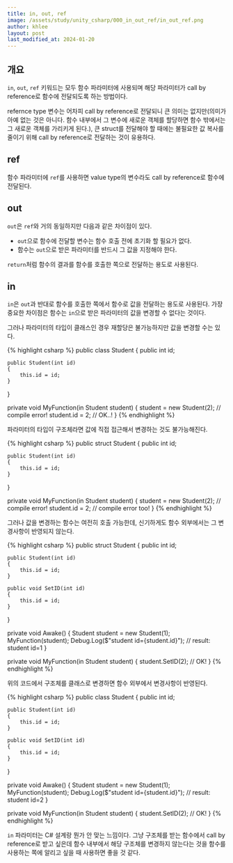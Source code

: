 ```yaml
---
title: in, out, ref
image: /assets/study/unity_csharp/000_in_out_ref/in_out_ref.png
author: khlee
layout: post
last_modified_at: 2024-01-20
---
```


## 개요

`in`, `out`, `ref` 키워드는 모두 함수 파라미터에 사용되며 해당 파라미터가 call by reference로 함수에 전달되도록 하는 방법이다.

refernce type 변수는 어차피 call by reference로 전달되니 큰 의미는 없지만(의미가 아예 없는 것은 아니다. 함수 내부에서 그 변수에 새로운 객체를 할당하면 함수 밖에서는 그 새로운 객체를 가리키게 된다.), 큰 struct를 전달해야 할 때에는 불필요한 값 복사를 줄이기 위해 call by reference로 전달하는 것이 유용하다.

## ref

함수 파라미터에 `ref`를 사용하면 value type의 변수라도 call by reference로 함수에 전달된다.

## out

`out`은 `ref`와 거의 동일하지만 다음과 같은 차이점이 있다.

* `out`으로 함수에 전달할 변수는 함수 호출 전에 초기화 할 필요가 없다.
* 함수는 `out`으로 받은 파라미터를 반드시 그 값을 지정해야 한다.

`return`처럼 함수의 결과를 함수를 호출한 쪽으로 전달하는 용도로 사용된다.

## in

`in`은 `out`과 반대로 함수를 호출한 쪽에서 함수로 값을 전달하는 용도로 사용된다. 가장 중요한 차이점은 함수는 `in`으로 받은 파라미터의 값을 변경할 수 없다는 것이다.

그러나 파라미터의 타입이 클래스인 경우 재할당은 불가능하지만 값을 변경할 수는 있다.

{% highlight csharp %}
public class Student
{
    public int id;

    public Student(int id)
    {
        this.id = id;
    }
}

private void MyFunction(in Student student)
{
    student = new Student(2); // compile error!
    student.id = 2; // OK..!
}
{% endhighlight %}

파라미터의 타입이 구조체라면 값에 직접 접근해서 변경하는 것도 불가능해진다.

{% highlight csharp %}
public struct Student
{
    public int id;

    public Student(int id)
    {
        this.id = id;
    }
}

private void MyFunction(in Student student)
{
    student = new Student(2); // compile error!
    student.id = 2; // compile error too!
}
{% endhighlight %}

그러나 값을 변경하는 함수는 여전히 호출 가능한데, 신기하게도 함수 외부에서는 그 변경사항이 반영되지 않는다.

{% highlight csharp %}
public struct Student
{
    public int id;

    public Student(int id)
    {
        this.id = id;
    }

    public void SetID(int id)
    {
        this.id = id;
    }
}

private void Awake()
{
    Student student = new Student(1);
    MyFunction(student);
    Debug.Log($"student id={student.id}"); // result: student id=1
}

private void MyFunction(in Student student)
{
    student.SetID(2); // OK!
}
{% endhighlight %}

위의 코드에서 구조체를 클래스로 변경하면 함수 외부에서 변경사항이 반영된다.

{% highlight csharp %}
public class Student
{
    public int id;

    public Student(int id)
    {
        this.id = id;
    }

    public void SetID(int id)
    {
        this.id = id;
    }
}

private void Awake()
{
    Student student = new Student(1);
    MyFunction(student);
    Debug.Log($"student id={student.id}"); // result: student id=2
}

private void MyFunction(in Student student)
{
    student.SetID(2); // OK!
}
{% endhighlight %}

`in` 파라미터는 C# 설계랑 뭔가 안 맞는 느낌이다. 그냥 구조체를 받는 함수에서 call by reference로 받고 싶은데 함수 내부에서 해당 구조체를 변경하지 않는다는 것을 함수를 사용하는 쪽에 알리고 싶을 때 사용하면 좋을 것 같다.
